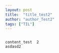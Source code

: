 ```yaml
---
layout: post
title:  "title_test2"
author: "author_Test2"
tags: ["TIL"]
---
```




``` 

content_test  2
asdasd2

```




